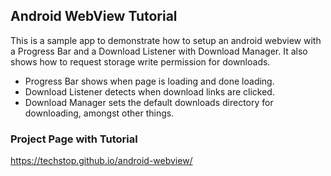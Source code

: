 ## Android WebView Tutorial

This is a sample app to demonstrate how to setup an android webview with a Progress Bar and a Download Listener with Download Manager. It also shows how to request storage write permission for downloads.

- Progress Bar shows when page is loading and done loading.
- Download Listener detects when download links are clicked.
- Download Manager sets the default downloads directory for downloading, amongst other things.

### Project Page with Tutorial

<https://techstop.github.io/android-webview/>
